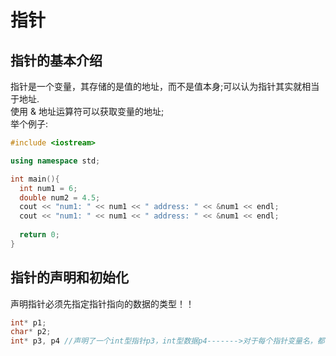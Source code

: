 # 指针
## 指针的基本介绍
指针是一个变量，其存储的是值的地址，而不是值本身;可以认为指针其实就相当于地址.  
使用 & 地址运算符可以获取变量的地址;  
举个例子:  
```c++
#include <iostream>

using namespace std;

int main(){
  int num1 = 6;
  double num2 = 4.5;
  cout << "num1: " << num1 << " address: " << &num1 << endl;
  cout << "num1: " << num1 << " address: " << &num1 << endl;
  
  return 0;
}
```

## 指针的声明和初始化

声明指针必须先指定指针指向的数据的类型！！
```cpp
int* p1;
char* p2;
int* p3, p4 //声明了一个int型指针p3，int型数据p4------->对于每个指针变量名，都需要使用一个*
```  



